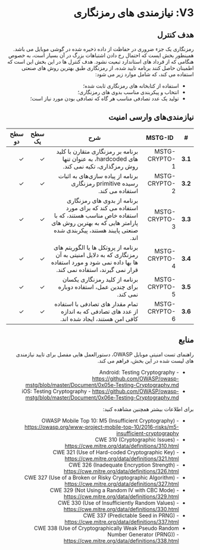 <div dir="rtl" markdown="1">

# V3: نیازمندی های رمزنگاری

## هدف کنترل

رمزنگاری یک جزء ضروری در حفاظت از داده ذخیره شده در گوشی موبایل می باشد. همینطور بخش ایست که احتمال رخ دادن اشتباهات بزرگ در آن بسیار است، به خصوص هنگامی که از قرداد های استاندارد تبعیت نشود. هدف کنترل ها در این بخش این است که اطمینان حاصل کنند برنامه تایید شده، از رمزنگاری طبق بهترین روش های صنعتی استفاده می کند، که شامل موارد زیر می شود:
-	استفاده از کتابخانه های رمزنگاری ثابت شده؛
-	انتخاب و پیکربندی مناسب بدوی های رمزنگاری؛
-	تولید یک عدد تصادفی مناسب هر گاه که تصادفی بودن مورد نیاز است؛


## نیازمندی‌های وارسی امنیت

| # | MSTG-ID | شرح | سطح یک | سطح دو |
| -- | -------- | ---------------------- | - | - |
| **3.1** | MSTG-CRYPTO-1 | برنامه بر رمزنگاری متقارن با کلید های hardcoded، به عنوان تنها روش رمزگذاری، تکیه نمی کند.| ✓ | ✓ |
| **3.2** | MSTG-CRYPTO-2 | برنامه از پیاده سازی‌های به اثبات رسیده primitive رمزنگاری استفاده می کند. | ✓ | ✓ |
| **3.3** | MSTG-CRYPTO-3 | برنامه از بدوی های رمزنگاری استفاده می کند که برای مورد استفاده خاص مناسب هستند، که با پارامتر هایی که به بهترین روش های صنعتی پایبند هستند، پیکربندی شده اند.  | ✓ | ✓ |
| **3.4** | MSTG-CRYPTO-4 | برنامه از پروتکل ها یا الگوریتم های رمزنگاری که به دلایل امنیتی به آن ها بها داده نمی شود و مورد استفاده قرار نمی گیرند، استفاده نمی کند. | ✓ | ✓ |
| **3.5** | MSTG-CRYPTO-5 | برنامه از کلید رمزنگاری یکسان برای چندین عمل، استفاده دوباره نمی کند. | ✓ | ✓ |
| **3.6** | MSTG-CRYPTO-6 | تمام مقدار های تصادفی با استفاده از عدد های تصادفی که به اندازه کافی امن هستند، ایجاد شده اند. | ✓ | ✓ |

## منابع

راهنمای تست امنیتی موبایل OWASP، دستورالعمل هایی مفصل برای تایید نیازمندی های لیست شده در این بخش، فراهم می کند.

- Android: Testing Cryptography - <https://github.com/OWASP/owasp-mstg/blob/master/Document/0x05e-Testing-Cryptography.md>
- iOS: Testing Cryptography - <https://github.com/OWASP/owasp-mstg/blob/master/Document/0x06e-Testing-Cryptography.md>

برای اطلاعات بیشتر همچنین مشاهده کنید:

- OWASP Mobile Top 10: M5 (Insufficient Cryptography) - <https://owasp.org/www-project-mobile-top-10/2016-risks/m5-insufficient-cryptography>
- CWE 310 (Cryptographic Issues) - <https://cwe.mitre.org/data/definitions/310.html>
- CWE 321 (Use of Hard-coded Cryptographic Key) - <https://cwe.mitre.org/data/definitions/321.html>
- CWE 326 (Inadequate Encryption Strength) - <https://cwe.mitre.org/data/definitions/326.html>
- CWE 327 (Use of a Broken or Risky Cryptographic Algorithm) - <https://cwe.mitre.org/data/definitions/327.html>
- CWE 329 (Not Using a Random IV with CBC Mode) - <https://cwe.mitre.org/data/definitions/329.html>
- CWE 330 (Use of Insufficiently Random Values) - <https://cwe.mitre.org/data/definitions/330.html>
- CWE 337 (Predictable Seed in PRNG) - <https://cwe.mitre.org/data/definitions/337.html>
- CWE 338 (Use of Cryptographically Weak Pseudo Random Number Generator (PRNG)) - <https://cwe.mitre.org/data/definitions/338.html>

</div>
